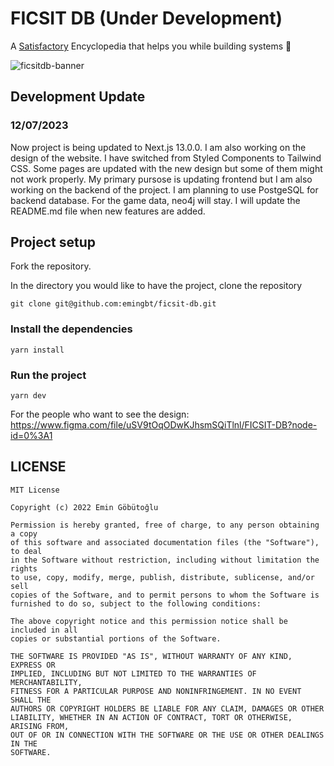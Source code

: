# FICSIT DB (Under Development)
A [Satisfactory](https://www.satisfactorygame.com/) Encyclopedia that helps you while building systems 🚧

![ficsitdb-banner](https://user-images.githubusercontent.com/73133276/185584869-fc718861-a32c-4969-b615-28e0d064ca38.png)

## Development Update
### 12/07/2023
Now project is being updated to Next.js 13.0.0. I am also working on the design of the website. I have switched from Styled Components to Tailwind CSS. Some pages are updated with the new design but some of them might not work properly. My primary pursose is updating frontend but I am also working on the backend of the project. I am planning to use PostgeSQL for backend database. For the game data, neo4j will stay. I will update the README.md file when new features are added. 

## Project setup

Fork the repository.

In the directory you would like to have the project, clone the repository

```
git clone git@github.com:emingbt/ficsit-db.git
```




### Install the dependencies

```
yarn install
```

### Run the project

```
yarn dev
```

For the people who want to see the design: <https://www.figma.com/file/uSV9tOqODwKJhsmSQiTlnl/FICSIT-DB?node-id=0%3A1>

## LICENSE
```
MIT License

Copyright (c) 2022 Emin Göbütoğlu

Permission is hereby granted, free of charge, to any person obtaining a copy
of this software and associated documentation files (the "Software"), to deal
in the Software without restriction, including without limitation the rights
to use, copy, modify, merge, publish, distribute, sublicense, and/or sell
copies of the Software, and to permit persons to whom the Software is
furnished to do so, subject to the following conditions:

The above copyright notice and this permission notice shall be included in all
copies or substantial portions of the Software.

THE SOFTWARE IS PROVIDED "AS IS", WITHOUT WARRANTY OF ANY KIND, EXPRESS OR
IMPLIED, INCLUDING BUT NOT LIMITED TO THE WARRANTIES OF MERCHANTABILITY,
FITNESS FOR A PARTICULAR PURPOSE AND NONINFRINGEMENT. IN NO EVENT SHALL THE
AUTHORS OR COPYRIGHT HOLDERS BE LIABLE FOR ANY CLAIM, DAMAGES OR OTHER
LIABILITY, WHETHER IN AN ACTION OF CONTRACT, TORT OR OTHERWISE, ARISING FROM,
OUT OF OR IN CONNECTION WITH THE SOFTWARE OR THE USE OR OTHER DEALINGS IN THE
SOFTWARE.
```
